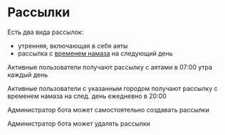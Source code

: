 # Рассылки

Есть два вида рассылок: 
 - утренняя, включающая в себя аяты
 - рассылка с [временем намаза](glossary.md#Сообщение-с-временем-намаза) на следующий день

Активные пользователи получают рассылку с аятами в 07:00 утра каждый день

Активные пользователи с указанным городом получают рассылку с временем намаза на след. день ежедневно в 20:00

Администратор бота может самостоятельно создавать рассылки

Администратор бота может удалять рассылки
